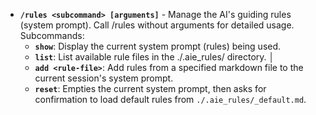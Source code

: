 * **`/rules <subcommand> [arguments]`** - Manage the AI's guiding rules (system prompt). Call /rules without arguments for detailed usage.
Subcommands:
   * **`show`**: Display the current system prompt (rules) being used.
   * **`list`**: List available rule files in the ./.aie_rules/ directory.                                           │
   * **`add <rule-file>`**: Add rules from a specified markdown file to the current session's system prompt.
   * **`reset`**: Empties the current system prompt, then asks for confirmation to load default rules from `./.aie_rules/_default.md`.
